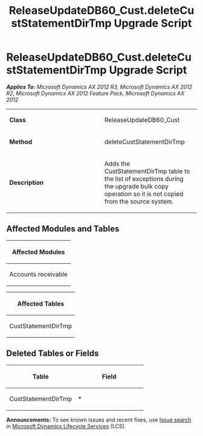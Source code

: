 ﻿---
title: ReleaseUpdateDB60_Cust.deleteCustStatementDirTmp Upgrade Script
TOCTitle: ReleaseUpdateDB60_Cust.deleteCustStatementDirTmp Upgrade Script
ms:assetid: 4f1a77d5-ccd9-17b1-1404-5fee607ab8e4
ms:mtpsurl: https://msdn.microsoft.com/en-us/library/JJ685495(v=AX.60)
ms:contentKeyID: 49708199
ms.date: 05/18/2015
mtps_version: v=AX.60
---

# ReleaseUpdateDB60\_Cust.deleteCustStatementDirTmp Upgrade Script 


_**Applies To:** Microsoft Dynamics AX 2012 R3, Microsoft Dynamics AX 2012 R2, Microsoft Dynamics AX 2012 Feature Pack, Microsoft Dynamics AX 2012_

<table>
<colgroup>
<col style="width: 50%" />
<col style="width: 50%" />
</colgroup>
<tbody>
<tr class="odd">
<td><p><strong>Class</strong></p></td>
<td><p>ReleaseUpdateDB60_Cust</p></td>
</tr>
<tr class="even">
<td><p><strong>Method</strong></p></td>
<td><p>deleteCustStatementDirTmp</p></td>
</tr>
<tr class="odd">
<td><p><strong>Description</strong></p></td>
<td><p>Adds the CustStatementDirTmp table to the list of exceptions during the upgrade bulk copy operation so it is not copied from the source system.</p></td>
</tr>
</tbody>
</table>


## Affected Modules and Tables

<table>
<colgroup>
<col style="width: 100%" />
</colgroup>
<thead>
<tr class="header">
<th><p>Affected Modules</p></th>
</tr>
</thead>
<tbody>
<tr class="odd">
<td><p>Accounts receivable</p></td>
</tr>
</tbody>
</table>


<table>
<colgroup>
<col style="width: 100%" />
</colgroup>
<thead>
<tr class="header">
<th><p>Affected Tables</p></th>
</tr>
</thead>
<tbody>
<tr class="odd">
<td><p>CustStatementDirTmp</p></td>
</tr>
</tbody>
</table>


## Deleted Tables or Fields

<table>
<colgroup>
<col style="width: 50%" />
<col style="width: 50%" />
</colgroup>
<thead>
<tr class="header">
<th><p>Table</p></th>
<th><p>Field</p></th>
</tr>
</thead>
<tbody>
<tr class="odd">
<td><p>CustStatementDirTmp</p></td>
<td><p>*</p></td>
</tr>
</tbody>
</table>

  
**Announcements:** To see known issues and recent fixes, use [Issue search](http://go.microsoft.com/fwlink/?linkid=389258) in [Microsoft Dynamics Lifecycle Services](http://go.microsoft.com/fwlink/?linkid=306505) (LCS).

